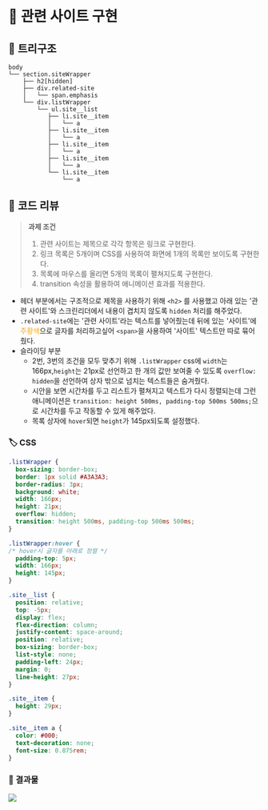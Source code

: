 # 📌 관련 사이트 구현
## 🧷 트리구조
```
body
└── section.siteWrapper
    ├── h2[hidden] 
    ├── div.related-site
    │   └── span.emphasis 
    └── div.listWrapper
        └── ul.site__list
           ├── li.site__item
           │   └── a 
           ├── li.site__item
           │   └── a 
           ├── li.site__item
           │   └── a
           ├── li.site__item
           │   └── a 
           └── li.site__item
               └── a
```
## 🧷 코드 리뷰

>**과제 조건**
> 1. 관련 사이트는 제목으로 각각 항목은 링크로 구현한다.
> 2. 링크 목록은 5개이며 CSS를 사용하여 화면에 1개의 목록만 보이도록 구현한다.
> 3. 목록에 마우스를 올리면 5개의 목록이 펼쳐지도록 구현한다.
> 4. transition 속성을 활용하여 애니메이션 효과를 적용한다.


- 헤더 부분에서는 구조적으로 제목을 사용하기 위해 `<h2>` 를 사용했고 아래 있는 '관련 사이트'와 스크린리더에서 내용이 겹치지 않도록 `hidden` 처리를 해주었다.
- `.related-site`에는 '관련 사이트'라는 텍스트를 넣어줬는데 뒤에 있는 '사이트'에 <span style="color:orange">주황색</span>으로 글자를 처리하고싶어 `<span>`을 사용하여 '사이트' 텍스트만  따로 뮦어줬다.
- 슬라이딩 부분
	- 2번, 3번의 조건을 모두 맞추기 위해 `.listWrapper` css에 
    `width`는 166px,`height`는 21px로 선언하고 
    한 개의 값만 보여줄 수 있도록 `overflow: hidden`을 선언하여 
    상자 밖으로 넘치는 텍스트들은 숨겨줬다.
	- 시안을 보면 시간차를 두고 리스트가 펼쳐지고 텍스트가 다시 정렬되는데 그런 애니메이션은 `transition: height 500ms, padding-top 500ms 500ms;`으로 시간차를 두고 작동할 수 있게 해주었다.
	- 목록 상자에 `hover`되면 `height`가 145px되도록 설정했다.

### 🏷️ CSS
```css
.listWrapper {
  box-sizing: border-box;
  border: 1px solid #A3A3A3;
  border-radius: 3px;
  background: white;
  width: 166px;
  height: 21px;
  overflow: hidden;
  transition: height 500ms, padding-top 500ms 500ms;
}

.listWrapper:hover {
/* hover시 글자를 아래로 정렬 */
  padding-top: 5px;
  width: 166px;
  height: 145px;
}

.site__list {
  position: relative;
  top: -5px;
  display: flex;
  flex-direction: column;
  justify-content: space-around;
  position: relative;
  box-sizing: border-box;
  list-style: none;
  padding-left: 24px;
  margin: 0;
  line-height: 27px;
}

.site__item {
  height: 29px;
}

.site__item a {
  color: #000;
  text-decoration: none;
  font-size: 0.875rem;
}

```

### 📌 결과물
![](https://velog.velcdn.com/images/pearlx_x/post/649d19ff-73e1-4e1c-a85c-53d93a4dfe11/image.gif)

